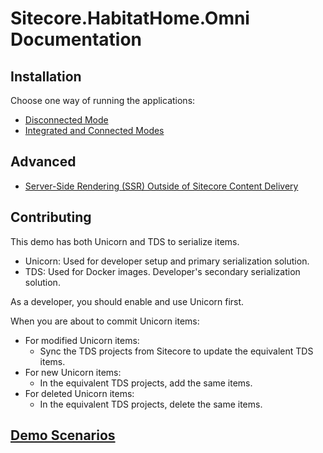 # Sitecore.HabitatHome.Omni Documentation

## Installation

Choose one way of running the applications:

* [Disconnected Mode](configuration/disconnected.md)
* [Integrated and Connected Modes](configuration/installation.md)

## Advanced

* [Server-Side Rendering (SSR) Outside of Sitecore Content Delivery](configuration/server-side-rendering-outside.md)

## Contributing

This demo has both Unicorn and TDS to serialize items.

* Unicorn: Used for developer setup and primary serialization solution.
* TDS: Used for Docker images. Developer's secondary serialization solution.

As a developer, you should enable and use Unicorn first.

When you are about to commit Unicorn items:

- For modified Unicorn items:
    - Sync the TDS projects from Sitecore to update the equivalent TDS items.
- For new Unicorn items:
    - In the equivalent TDS projects, add the same items.
- For deleted Unicorn items:
    - In the equivalent TDS projects, delete the same items.

## [Demo Scenarios](scenarios/readme.md)
